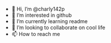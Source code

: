 - 👋 Hi, I’m @charly142p
- 👀 I’m interested in github
- 🌱 I’m currently learning readme
- 💞️ I’m looking to collaborate on cool life
- 📫 How to reach me

<!---
charly142p/charly142p is a ✨ special ✨ repository because its `README.md` (this file) appears on your GitHub profile.
You can click the Preview link to take a look at your changes.
--->
